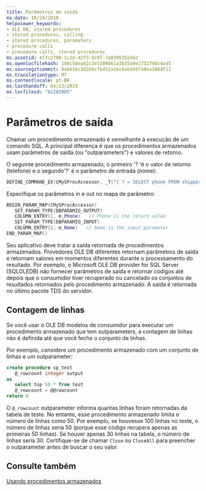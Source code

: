 ```yaml
---
title: Parâmetros de saída
ms.date: 10/24/2018
helpviewer_keywords:
- OLE DB, stored procedures
- stored procedures, calling
- stored procedures, parameters
- procedure calls
- procedure calls, stored procedures
ms.assetid: 4f7c2700-1c2d-42f3-8c9f-7e83962b2442
ms.openlocfilehash: 196c50ea62c3e3188b61a3b35a9e2752740c4ad5
ms.sourcegitcommit: 0ab61bc3d2b6cfbd52a16c6ab2b97a8ea1864f12
ms.translationtype: MT
ms.contentlocale: pt-BR
ms.lasthandoff: 04/23/2019
ms.locfileid: "62283905"
---
```

# <a name="output-parameters"></a>Parâmetros de saída

Chamar um procedimento armazenado é semelhante à execução de um comando SQL. A principal diferença é que os procedimentos armazenados usam parâmetros de saída (ou "outparameters") e valores de retorno.

O seguinte procedimento armazenado, o primeiro '? 'é o valor de retorno (telefone) e o segundo'?' é o parâmetro de entrada (nome):

```cpp
DEFINE_COMMAND_EX(CMySProcAccessor, _T("{ ? = SELECT phone FROM shippers WHERE name = ? }"))
```

Especifique os parâmetros in e out no mapa de parâmetro:

```cpp
BEGIN_PARAM_MAP(CMySProcAccessor)
   SET_PARAM_TYPE(DBPARAMIO_OUTPUT)
   COLUMN_ENTRY(1, m_Phone)   // Phone is the return value
   SET_PARAM_TYPE(DBPARAMIO_INPUT)
   COLUMN_ENTRY(2, m_Name)   // Name is the input parameter
END_PARAM_MAP()
```

Seu aplicativo deve tratar a saída retornada de procedimentos armazenados. Provedores OLE DB diferentes retornam parâmetros de saída e retornam valores em momentos diferentes durante o processamento do resultado. Por exemplo, o Microsoft OLE DB provider for SQL Server (SQLOLEDB) não fornecer parâmetros de saída e retornar códigos até depois que o consumidor tiver recuperado ou cancelado os conjuntos de resultados retornados pelo procedimento armazenado. A saída é retornada no último pacote TDS do servidor.

## <a name="row-count"></a>Contagem de linhas

Se você usar o OLE DB modelos de consumidor para executar um procedimento armazenado que tem outparameters, a contagem de linhas não é definida até que você feche o conjunto de linhas.

Por exemplo, considere um procedimento armazenado com um conjunto de linhas e um outparameter:

```sql
create procedure sp_test
   @_rowcount integer output
as
   select top 50 * from test
   @_rowcount = @@rowcount
return 0
```

O `@_rowcount` outparameter informa quantas linhas foram retornadas da tabela de teste. No entanto, esse procedimento armazenado limita o número de linhas como 50. Por exemplo, se houvesse 100 linhas no teste, o número de linhas seria 50 (porque esse código recupera apenas as primeiras 50 linhas). Se houver apenas 30 linhas na tabela, o número de linhas seria 30. Certifique-se de chamar `Close` ou `CloseAll` para preencher o outparameter antes de buscar o seu valor.

## <a name="see-also"></a>Consulte também

[Usando procedimentos armazenados](../../data/oledb/using-stored-procedures.md)